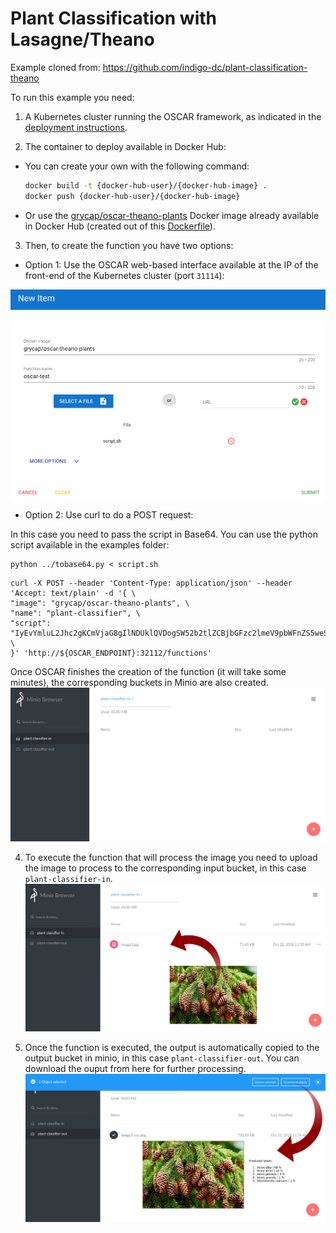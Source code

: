 # Plant Classification with Lasagne/Theano

Example cloned from: https://github.com/indigo-dc/plant-classification-theano

To run this example you need:

1. A Kubernetes cluster running the OSCAR framework, as indicated in the [deployment instructions](https://o-scar.readthedocs.io/en/latest/deploy.html).

2. The container to deploy available in Docker Hub:
  * You can create your own with the following command:
      ```sh
      docker build -t {docker-hub-user}/{docker-hub-image} .
      docker push {docker-hub-user}/{docker-hub-image}
      ```
  * Or use the [grycap/oscar-theano-plants](https://hub.docker.com/r/grycap/oscar-theano-plants/) Docker image already available in Docker Hub (created out of this [Dockerfile](https://github.com/grycap/oscar/blob/master/examples/plant-classification-theano/Dockerfile)).

3. Then, to create the function you have two options:
  * Option 1: Use the OSCAR web-based interface available at the IP of the front-end of the Kubernetes cluster (port `31114`):
  
  ![post.png](img/oscar-ui-create-function.png)
  * Option 2: Use curl to do a POST request:
 
   In this case you need to pass the script in Base64. You can use the python script available in the examples folder:
  ```
  python ../tobase64.py < script.sh
  ```

  ```
  curl -X POST --header 'Content-Type: application/json' --header 'Accept: text/plain' -d '{ \ 
  "image": "grycap/oscar-theano-plants", \ 
  "name": "plant-classifier", \ 
  "script": "IyEvYmluL2Jhc2gKCmVjaG8gIlNDUklQVDogSW52b2tlZCBjbGFzc2lmeV9pbWFnZS5weS4gRmlsZSBhdmFpbGFibGUgaW4gJFNDQVJfSU5QVVRfRklMRSIKRklMRV9OQU1FPWBiYXNlbmFtZSAkU0NBUl9JTlBVVF9GSUxFYApPVVRQVVRfRklMRT0kU0NBUl9PVVRQVVRfRk9MREVSLyRGSUxFX05BTUUKCnB5dGhvbjIgL29wdC9wbGFudC1jbGFzc2lmaWNhdGlvbi10aGVhbm8vY2xhc3NpZnlfaW1hZ2UucHkgJFNDQVJfSU5QVVRfRklMRSAtbyAkT1VUUFVUX0ZJTEU=" \ 
  }' 'http://${OSCAR_ENDPOINT}:32112/functions'
  ```
  Once OSCAR finishes the creation of the function (it will take some minutes), the corresponding buckets in Minio are also created.
  ![minio-buckets.png](img/Minio-Buckets.png)

4. To execute the function that will process the image you need to upload the image to process to the corresponding input bucket, in this case `plant-classifier-in`.
  ![minio-in.png](img/Minio-IN.png)

5. Once the function is executed, the output is automatically copied to the output bucket in minio, in this case `plant-classifier-out`. You can download the ouput from here for further processing.  
  ![minio-out.png](img/Minio-OUT.png)
